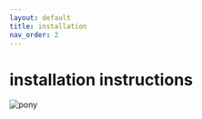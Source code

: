 ```yaml
---
layout: default
title: installation
nav_order: 2
---
```


# installation instructions

![pony](/test_doc/docs/assets/pony.png)
